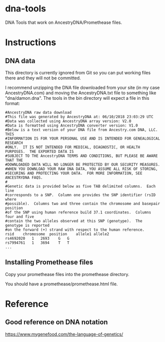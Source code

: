# dna-tools
DNA Tools that work on AncestryDNA/Promethease files.

# Instructions

## DNA data

This directory is currently ignored from Git so you can put working files there and they will not be committed.

I recommend unzipping the DNA file downloaded from your site (in my case AncestryDNA.com) and moving the AncestryDNA.txt file to something like "dna/damon.dna".
The tools in the bin directory will expect a file in this format:

```
#AncestryDNA raw data download
#This file was generated by AncestryDNA at: 06/10/2018 23:03:29 UTC
#Data was collected using AncestryDNA array version: V2.0
#Data is formatted using AncestryDNA converter version: V1.0
#Below is a text version of your DNA file from Ancestry.com DNA, LLC.  THIS 
#INFORMATION IS FOR YOUR PERSONAL USE AND IS INTENDED FOR GENEALOGICAL RESEARCH 
#ONLY.  IT IS NOT INTENDED FOR MEDICAL, DIAGNOSTIC, OR HEALTH PURPOSES.  THE EXPORTED DATA IS 
#SUBJECT TO THE AncestryDNA TERMS AND CONDITIONS, BUT PLEASE BE AWARE THAT THE 
#DOWNLOADED DATA WILL NO LONGER BE PROTECTED BY OUR SECURITY MEASURES.
#WHEN YOU DOWNLOAD YOUR RAW DNA DATA, YOU ASSUME ALL RISK OF STORING, 
#SECURING AND PROTECTING YOUR DATA.  FOR MORE INFORMATION, SEE ANCESTRYDNA FAQS. 
#
#Genetic data is provided below as five TAB delimited columns.  Each line 
#corresponds to a SNP.  Column one provides the SNP identifier (rsID where 
#possible).  Columns two and three contain the chromosome and basepair position 
#of the SNP using human reference build 37.1 coordinates.  Columns four and five 
#contain the two alleles observed at this SNP (genotype).  The genotype is reported 
#on the forward (+) strand with respect to the human reference.
rsid	chromosome	position	allele1	allele2
rs4692020	1	2693	G	G
rs7994761	1	3694	T	T
...
```

## Installing Promethease files

Copy your promethease files into the promethease directory.

You should have a promethease/promethease.html file.

# Reference

## Good reference on DNA notation

https://www.mygenefood.com/the-language-of-genetics/




